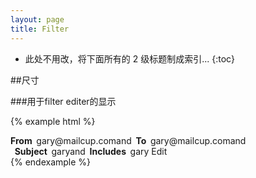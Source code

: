 ```yaml
---
layout: page
title: Filter
---
```


* 此处不用改，将下面所有的 2 级标题制成索引...
{:toc}

##尺寸

###用于filter editer的显示

{% example html %}
<div class="mc-filter">
  <div class="mc-filter-body">
    <strong>From&nbsp;&nbsp;</strong><span>gary@mailcup.com</span><span class="mc-filter-and">and</span><strong>&nbsp;&nbsp;To&nbsp;&nbsp;</strong><span>gary@mailcup.com</span><span class="mc-filter-and">and</span>
    <strong>&nbsp;&nbsp;Subject&nbsp;&nbsp;</strong><span>gary</span><span class="mc-filter-and">and</span><strong>&nbsp;&nbsp;Includes&nbsp;&nbsp;</strong><span>gary</span>
    <span class="mc-filter-body-right"><span>Edit</span>&nbsp;&nbsp;<span class="mc-icon-trash"></span></span>
  </div>
</div>
{% endexample %}